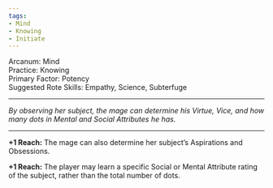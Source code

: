 ```yaml
---
tags:
- Mind
- Knowing
- Initiate
---
```


Arcanum: Mind\
Practice: Knowing\
Primary Factor: Potency\
Suggested Rote Skills: Empathy, Science, Subterfuge

---

_By observing her subject, the mage can determine his Virtue, Vice, and how many dots in Mental and Social Attributes he has._

---

**+1 Reach:** The mage can also determine her subject’s Aspirations and Obsessions.

**+1 Reach:** The player may learn a specific Social or Mental Attribute rating of the subject, rather than the total number of dots.